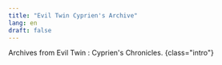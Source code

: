 ```yaml
---
title: "Evil Twin Cyprien's Archive"
lang: en
draft: false
---
```


Archives from Evil Twin : Cyprien's Chronicles.
{class="intro"}

<model-viewer src="/communs/3d_cyp_nb_poster.glb" poster="/communs/3d_cyp_nb_poster.png" shadow-intensity="0" exposure="0" auto-rotate camera-orbit="-256.7deg 89.33deg auto" id="model" auto-rotate-delay="0"></model-viewer>  
<script type="module" src="/js/model-viewer.min.js"></script>